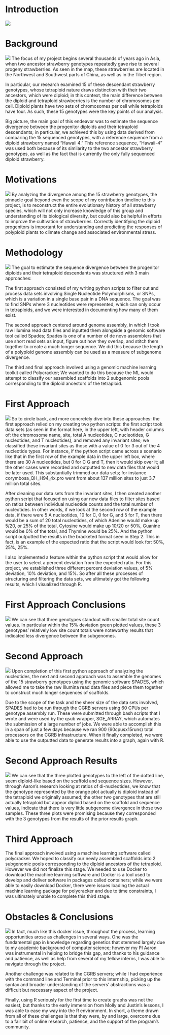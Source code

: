 # Introduction
![](https://github.com/JohnYoon13/Genomics/blob/master/images/image0.png)


# Background
![](https://github.com/JohnYoon13/Genomics/images/image1.png)
The focus of my project begins several thousands of years ago in Asia, when two ancestor strawberry genotypes repeatedly gave rise to several progeny strawberries. As seen in the map, these strawberries are located in the Northwest and Southwest parts of China, as well as in the Tibet region.

In particular, our research examined 15 of these descendant strawberry genotypes, whose tetraploid nature draws distinction with their two ancestors, which were diploid; in this context, the main difference between the diploid and tetraploid strawberries is the number of chromosomes per cell. Diploid plants have two sets of chromosomes per cell while tetraploids have four. As such, these 15 genotypes were the key points of our analysis. 

Big picture, the main goal of this endeavor was to estimate the sequence divergence between the progenitor diploids and their tetraploid descendants; in particular, we achieved this by using data derived from comparing the 15 sequenced genotypes, with a reference sequence from a diploid strawberry named “Hawaii 4.” This reference sequence, “Hawaii-4” was used both because of its similarity to the two ancestor strawberry genotypes, as well as the fact that is currently the only fully sequenced diploid strawberry. 


# Motivations
![](https://github.com/JohnYoon13/Genomics/blob/master/images/image2.png)
By analyzing the divergence among the 15 strawberry genotypes, the pinnacle goal beyond even the scope of my contribution timeline to this project, is to reconstruct the entire evolutionary history of all strawberry species, which will not only increase knowledge of this group and understanding of its biological diversity, but could also be helpful in efforts to improve the cultivation of strawberries. Correctly identifying the diploid progenitors is important for understanding and predicting the responses of polyploid plants to climate change and associated environmental stress.


# Methodology
![](https://github.com/JohnYoon13/Genomics/blob/master/images/image3.png)
The goal to estimate the sequence divergence between the progenitor diploids and their tetraploid descendants was structured with 3 main approaches: 

The first approach consisted of my writing python scripts to filter out and process data sets involving Single Nucleotide Polymorphisms, or SNPs, which is a variation in a single base pair in a DNA sequence. The goal was to find SNPs where 3 nucleotides were represented, which can only occur in tetraploids, and we were interested in documenting how many of them exist. 

The second approach centered around genome assembly, in which I took raw Illumina read data files and inputted them alongside a genomic software tool called Spades; Spades is one of a number of de novo assemblers that use short read sets as input, figure out how they overlap, and stitch them together to create a much longer sequence. We did this because the length of a polyploid genome assembly can be used as a measure of subgenome divergence. 

The third and final approach involved using a genomic machine learning toolkit called Polycracker; We wanted to do this because the ML would attempt to classify our assembled scaffolds into 2 subgenomic pools corresponding to the diploid ancestors of the tetraploid.  


# First Approach
![](https://github.com/JohnYoon13/Genomics/blob/master/images/image4.png)
So to circle back, and more concretely dive into these approaches: the first approach relied on my creating two python scripts: the first script took data sets (as seen in the format here, in the upper left, with header columns of: the chromosome name, site, total A nucleotides, C nucleotides, G nucleotides, and T nucleotides), and removed any invariant sites; we classified these invariant sites as those with a value of 0 for 3 out of the 4 nucleotide types. For instance, if the python script came across a scenario like that in the first row of the example data in the upper left box, where there are 30 A nucleotides, but 0 for C G and T, then it would skip over it; all the other cases were recorded and outputted to new data files that would be later used. This substantially trimmed our data sets; for instance corymbosa_QH_H94_4x.pro went from about 137 million sites to just 3.7 million total sites. 

After cleaning our data sets from the invariant sites, I then created another python script that focused on using our new data files to filter sites based on ratios between individual nucleotide counts and the total number of nucleotides. In other words, if we look at the second row of the example data, if there were 5 A nucleotides, 10 for C,  0 for G, and 5 for T, then there would be a sum of 20 total nucleotides, of which Adenine would make up 5/20, or 25% of the total, Cytosine would make up 10/20 or 50%, Guanine would be 0% of the total, and Thymine would be 25%. And the python script outputted the results in the bracketed format seen in Step 2. This in fact, is an example of the expected ratio that the script would look for: 50%, 25%, 25%. 

I also implemented a feature within the python script that would allow for the user to select a percent deviation from the expected ratio. For this project, we established three different percent deviation values, of 5% deviation, 10% deviation, and 15%. So after all these processes of structuring and filtering the data sets, we ultimately got the following results, which I visualized through R.


# First Approach Conclusions
![](https://github.com/JohnYoon13/Genomics/blob/master/images/image5.png)
We can see that three genotypes standout with smaller total site count values. In particular within the 15% deviation green plotted values, these 3 genotypes’ relatively low site count totals were noteworthy results that indicated less divergence between the subgenomes. 


# Second Approach
![](https://github.com/JohnYoon13/Genomics/blob/master/images/image6.png)
Upon completion of this first python approach of analyzing the nucleotides, the next and second approach was to assemble the genomes of the 15 strawberry genotypes using the genomic software SPADES, which allowed me to take the raw Illumina read data files and piece them together to construct much longer sequences of scaffolds. 

Due to the scope of the task and the sheer size of the data sets involved, SPADES had to be run through the CGRB servers using 60 CPUs per genotype assembly run. These were submitted through bash scripts that I wrote and were used by the qsub wrapper, SGE_ARRAY, which automates the submission of a large number of jobs. We were able to accomplish this in a span of just a few days because we ran 900 (60cpusx15runs) total processors on the CGRB infrastructure. When it finally completed, we were able to use the outputted data to generate results into a graph, again with R.


# Second Approach Results
![](https://github.com/JohnYoon13/Genomics/blob/master/images/image7.png)
We can see that the three plotted genotypes to the left of the dotted line, seem diploid-like based on the scaffold and sequence sizes. However, through Aaron’s research looking at ratios of di-nucleotides, we know that the genotype represented by the orange plot actually is diploid instead of the tetraploid we originally assumed; the other two genotypes that are still actually tetraploid but appear diploid based on the scaffold and sequence values, indicate that there is very little subgenome divergence in those two samples. These three plots were promising because they corresponded with the 3 genotypes from the results of the prior results graph.


# Third Approach
The final approach involved using a machine learning software called polycracker. We hoped to classify our newly assembled scaffolds into 2 subgenomic pools corresponding to the diploid ancestors of the tetraploid. However we did not finalize this stage. We needed to use Docker to download the machine learning software and Docker is a tool used to develop and deliver software in packages called containers; while we were able to easily download Docker, there were issues loading the actual machine learning package for polycracker and due to time constraints, I was ultimately unable to complete this third stage. 


# Obstacles & Conclusions
![](https://github.com/JohnYoon13/Genomics/blob/master/images/image8.png)
In fact, much like this docker issue, throughout the process, learning opportunities arose as challenges in several ways. One was the fundamental gap in knowledge regarding genetics that stemmed largely due to my academic background of computer science; however my PI Aaron was instrumental in helping to bridge this gap, and thanks to his guidance and patience, as well as help from several of my fellow interns, I was able to navigate through the project. 

Another challenge was related to the CGRB servers; while I had experience with the command line and Terminal prior to this internship, picking up the syntax and broader understanding of the servers’ abstractions was a difficult but necessary aspect of the project.

Finally, using R seriously for the first time to create graphs was not the easiest, but thanks to the early immersion from Molly and Justin’s lessons, I was able to ease my way into the R environment. In short, a theme drawn from all of these challenges is that they were, by and large, overcome due to a fair bit of online research, patience, and the support of the program’s community.  

